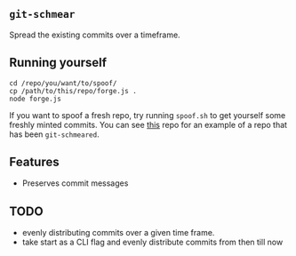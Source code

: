 ##  `git-schmear`

Spread the existing commits over a timeframe.

## Running yourself

```
cd /repo/you/want/to/spoof/
cp /path/to/this/repo/forge.js .
node forge.js
```

If you want to spoof a fresh repo, try running `spoof.sh` to get yourself some
freshly minted commits. You can see [this](https://github.com/SivanMehta/git-schmeared)
repo for an example of a repo that has been `git-schmeared`.

## Features

- Preserves commit messages

## TODO

- evenly distributing commits over a given time frame.
- take start as a CLI flag and evenly distribute commits from then till now
